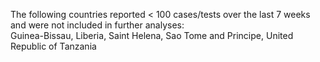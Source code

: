 The following countries reported < 100 cases/tests over the last 7 weeks and were not included in further analyses:<br>Guinea-Bissau, Liberia, Saint Helena, Sao Tome and Principe, United Republic of Tanzania
<br>
